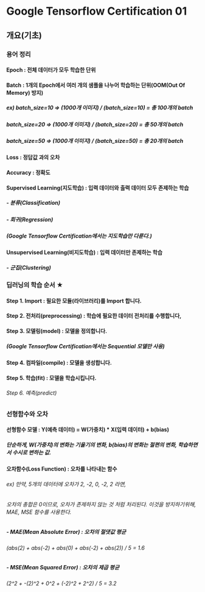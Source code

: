# Google Tensorflow Certification 01



## 개요(기초)



### 용어 정리

#### 	Epoch : 전체 데이터가 모두 학습한 단위

#### Batch : 1개의 Epoch에서 **여러 개의 샘플을 나누어 학습하는 단위**(OOM(Out Of Memory) 방지)

##### 	ex) **batch_size=10** => (1000개 이미지) / (batch_size=10) = 총 **100개의 batch**

##### 		  batch_size=20 => (1000개 이미지) / (batch_size=20) = 총 **50개의 batch**

##### 		  **batch_size=50** => (1000개 이미지) / (batch_size=50) = 총 **20개의 batch**

#### 	Loss : 정답값 과의 오차

#### 	Accuracy : 정확도

#### 	Supervised Learning(지도학습) : 입력 데이터와 출력 데이터 모두 존제하는 학습

##### 		- 분류(Classification)

##### 		- 회귀(Regression)

##### 		(Google Tensorflow Certification에서는 지도학습만 다룬다.)

#### 	Unsupervised Learning(비지도학습) : 입력 데이터만 존제하는 학습

##### 		- 군집(Clustering)





### 딥러닝의 학습 순서 ★

#### Step 1. Import : 필요한 모듈(라이브러리)를 Import 합니다.

#### Step 2. 전처리(preprocessing) : 학습에 필요한 데이터 전처리를 수행합니다,

#### Step 3. 모델링(model) : 모델을 정의합니다.

##### 	(Google Tensorflow Certification에서는 Sequential 모델만 사용)

#### Step 4. 컴파일(compile) : 모델을 생성합니다.

#### Step 5. 학습(fit) : 모델을 학습시킵니다.

###### 		Step 6. 예측(predict) 



### 선형함수와 오차

#### 선형함수 모델 : Y(예측 데이터) = W(가중치) * X(입력 데이터) + b(bias)

##### 	단순하게, W(가중치)의 변화는 기울기의 변화, b(bias)의 변화는 절편의 변화, 학습하면서 수시로 변하는 값.

#### 오차함수(Loss Function) : 오차를 나타내는 함수

###### 		ex) 만약, 5개의 데이터에 오차가 2, -2, 0, -2, 2 라면,

###### 				오차의 총합은 0이므로, 오차가 존제하지 않는 것 처럼 처리된다. 이것을 방지하기위해, MAE, MSE 함수를 사용한다.

##### 	- MAE(Mean Absolute Error) : 오차의 절댓값 평균

###### 			(abs(2) + abs(-2) + abs(0) + abs(-2) + abs(2)) / 5 = 1.6

##### 	- MSE(Mean Squared Error) : 오차의 제곱 평균

###### 			(2^2 + -(2)^2 + 0^2 + (-2)^2 + 2^2) / 5 = 3.2

